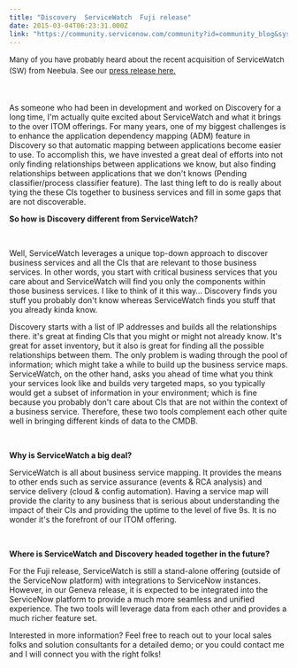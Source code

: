 ```yaml
---
title: "Discovery  ServiceWatch  Fuji release"
date: 2015-03-04T06:23:31.000Z
link: "https://community.servicenow.com/community?id=community_blog&sys_id=4faca625dbd0dbc01dcaf3231f961999"
---
```

<p><span style="font-size: 10pt; line-height: 1.5em;">Many of you have probably heard about the recent acquisition of ServiceWatch (SW) from Neebula. See our <a title="w.servicenow.com/company/media/press-room/servicenow-acquires-neebula.html" href="http://www.servicenow.com/company/media/press-room/servicenow-acquires-neebula.html">press release here.</a></span></p><p><span style="font-size: 10pt; line-height: 1.5em;"><br/></span></p><p>As someone who had been in development and worked on Discovery for a long time, I'm actually quite excited about ServiceWatch and what it brings to the over ITOM offerings. For many years, one of my biggest challenges is to enhance the application dependency mapping (ADM) feature in Discovery so that automatic mapping between applications become easier to use. To accomplish this, we have invested a great deal of efforts into not only finding relationships between applications we know, but also finding relationships between applications that we don't knows (Pending classifier/process classifier feature). The last thing left to do is really about tying the these CIs together to business services and fill in some gaps that are not discoverable.</p><p></p><p><strong>So how is Discovery different from ServiceWatch? </strong></p><p><strong><br/></strong></p><p>Well, ServiceWatch leverages a unique top-down approach to discover business services and all the CIs that are relevant to those business services. In other words, you start with critical business services that you care about and ServiceWatch will find you only the components within those business services. I like to think of it this way… Discovery finds you stuff you probably don't know whereas ServiceWatch finds you stuff that you already kinda know.</p><p>Discovery starts with a list of IP addresses and builds all the relationships there. it's great at finding CIs that you might or might not already know. It's great for asset inventory, but it also is great for finding all the possible relationships between them. The only problem is wading through the pool of information; which might take a while to build up the business service maps. ServiceWatch, on the other hand, asks you ahead of time what you think your services look like and builds very targeted maps, so you typically would get a subset of information in your environment; which is fine because you probably don't care about CIs that are not within the context of a business service. Therefore, these two tools complement each other quite well in bringing different kinds of data to the CMDB.</p><p><strong><br/></strong></p><p><strong>Why is ServiceWatch a big deal?</strong></p><p></p><p>ServiceWatch is all about business service mapping. It provides the means to other ends such as service assurance (events &amp; RCA analysis) and service delivery (cloud &amp; config automation). Having a service map will provide the clarity to any business that is serious about understanding the impact of their CIs and providing the uptime to the level of five 9s. It is no wonder it's the forefront of our ITOM offering.</p><p><strong><br/></strong></p><p><strong>Where is ServiceWatch and Discovery headed together in the future?</strong></p><p></p><p>For the Fuji release, ServiceWatch is still a stand-alone offering (outside of the ServiceNow platform) with integrations to ServiceNow instances. However, in our Geneva release, it is expected to be integrated into the ServiceNow platform to provide a much more seamless and unified experience. The two tools will leverage data from each other and provides a much richer feature set.</p><p></p><p>Interested in more information? Feel free to reach out to your local sales folks and solution consultants for a detailed demo; or you could contact me and I will connect you with the right folks!</p>